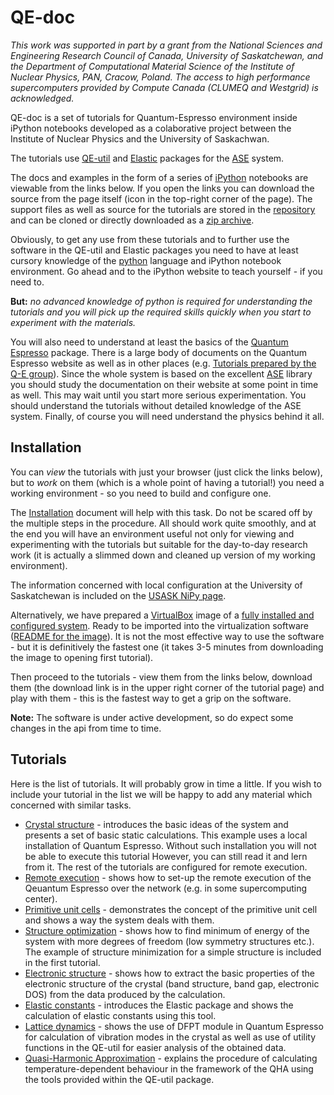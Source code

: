 QE-doc
======

*This work was supported in part by a grant from the National Sciences and Engineering 
Research Council of Canada, University of Saskatchewan, and the Department of Computational
Material Science of the Institute of Nuclear Physics, PAN, Cracow, Poland. 
The access to high performance supercomputers provided by Compute Canada 
(CLUMEQ and Westgrid) is acknowledged.*

QE-doc is a set of tutorials for Quantum-Espresso environment inside iPython
notebooks developed as a colaborative project between the Institute of Nuclear 
Physics and the University of Saskachwan. 

The tutorials use [QE-util](https://github.com/jochym/qe-util) and 
[Elastic](https://github.com/jochym/Elastic) 
packages for the [ASE](https://wiki.fysik.dtu.dk/ase/) system.

The docs and examples in the form of a series of
[iPython](http://www.ipython.org/) notebooks are viewable from the links below.
If you open the links you can download the source from the page itself (icon in
the top-right corner of the page). The support files as well as source for the
tutorials are stored in the [repository](https://github.com/jochym/qe-doc) and
can be cloned or directly downloaded as a 
[zip archive](https://github.com/jochym/qe-doc/archive/master.zip).

Obviously, to get any use from these tutorials and to further use the software
in the QE-util and Elastic packages you need to have at least cursory
knowledge of the [python](http://www.python.org) language and iPython notebook
environment. Go ahead and to the iPython website to teach yourself - if you need
to. 

**But:** *no advanced knowledge of python is required for understanding the
tutorials and you will pick up the required skills quickly when you start to
experiment with the materials.*

You will also need to understand at least the basics of the 
[Quantum Espresso](http://www.quantumespresso.org) package. There is a large
body of documents on the Quantum Espresso website as well as in other places
(e.g. [Tutorials prepared by the Q-E group](http://www.fisica.uniud.it/~giannozz/QE-Tutorial/)). 
Since the whole system is based on the excellent
[ASE](https://wiki.fysik.dtu.dk/ase/) library you should study the documentation
on their website at some point in time as well. This may wait until you start
more serious experimentation. You should understand the tutorials without
detailed knowledge of the ASE system. Finally, of course you will need
understand the physics behind it all.

Installation
------------

You can *view* the tutorials with just your browser (just click the links below),
but to *work* on them (which is a whole point of having a tutorial!) you need 
a working environment - so you need to build and configure one.

The [Installation](http://nbviewer.ipython.org/github/jochym/qe-doc/blob/master/Installation.ipynb)
document will help with this task. Do not be scared off by the multiple steps in
the procedure. All should work quite smoothly, and at the end you will have an
environment useful not only for viewing and experimenting with the tutorials but
suitable for the day-to-day research work (it is actually a slimmed down and
cleaned up version of my working environment).

The information concerned with local configuration at the University of Saskatchewan
is included on the [USASK NiPy page](http://homepage.usask.ca/~bas627/nipy/Nipy.htm).

Alternatively, we have prepared a [VirtualBox](https://www.virtualbox.org/wiki/Downloads)
image of a 
[fully installed and configured system](http://wolf.ifj.edu.pl/~jochym/NiPy-VirtualBox-appliance.ova). 
Ready to be imported into the virtualization software 
([README for the image](http://wolf.ifj.edu.pl/~jochym/README-nipy-virtbox.txt)). 
It is not the most effective way to use the software - but it is definitively 
the fastest one (it takes 3-5 minutes from downloading the image to opening first tutorial).

Then proceed to the tutorials - view them from the links below, download
them (the download link is in the upper right corner of the tutorial page) and
play with them - this is the fastest way to get a grip on the software.

**Note:** The software is under active development, so do expect some changes in
the api from time to time.

Tutorials
---------

Here is the list of tutorials. It will probably grow in time a little. If you
wish to include your tutorial in the list we will be happy to add any material
which concerned with similar tasks.

* [Crystal structure](http://nbviewer.ipython.org/github/jochym/qe-doc/blob/master/Crystal_structure.ipynb) -
    introduces the basic ideas of the system and presents a set of basic static
    calculations. This example uses a local installation of Quantum Espresso. 
    Without such installation you will not be able to execute this tutorial 
    However, you can still read it and lern from it. 
    The rest of the tutorials are configured for remote execution.
* [Remote execution](http://nbviewer.ipython.org/github/jochym/qe-doc/blob/master/Remote_calculation.ipynb) - 
    shows how to set-up the remote execution of the Qeuantum Espresso over the
    network (e.g. in some supercomputing center).
* [Primitive unit cells](http://nbviewer.ipython.org/github/jochym/qe-doc/blob/master/Primitive_unit_cells.ipynb) - 
    demonstrates the concept of the primitive unit cell and shows a way the
    system deals with them.
* [Structure optimization](http://nbviewer.ipython.org/github/jochym/qe-doc/blob/master/Structural_optimization.ipynb) - 
    shows how to find minimum of energy of the system with more degrees of
    freedom (low symmetry structures etc.). The example of structure
    minimization for a simple structure is included in the first tutorial.
* [Electronic structure](http://nbviewer.ipython.org/github/jochym/qe-doc/blob/master/Electronic_structure.ipynb) - 
    shows how to extract the basic properties of the electronic structure of the
    crystal (band structure, band gap, electronic DOS) from the data produced by 
    the calculation.
* [Elastic constants](http://nbviewer.ipython.org/github/jochym/qe-doc/blob/master/Elastic_constants.ipynb) - 
    introduces the Elastic package and shows the calculation of elastic
    constants using this tool.
* [Lattice dynamics](http://nbviewer.ipython.org/github/jochym/qe-doc/blob/master/Lattice_dynamics.ipynb) - 
    shows the use of DFPT module in Quantum Espresso for calculation of
    vibration modes in the crystal as well as use of utility functions in the
    QE-util for easier analysis of the obtained data.
* [Quasi-Harmonic Approximation](http://nbviewer.ipython.org/github/jochym/qe-doc/blob/master/Quasi-Harmonic_Approximation.ipynb) - 
    explains the procedure of calculating temperature-dependent behaviour in the
    framework of the QHA using the tools provided within the QE-util package.



